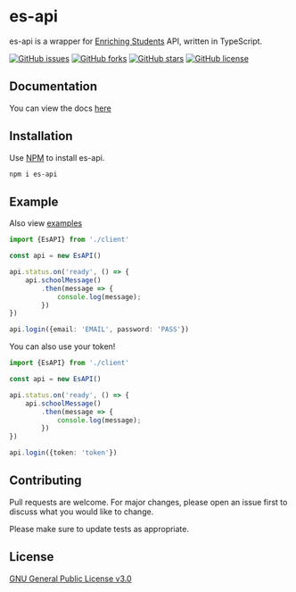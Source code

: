 # es-api

es-api is a wrapper for [Enriching Students](https://www.enrichingstudents.com/) API, written in TypeScript.

[![GitHub issues](https://img.shields.io/github/issues/dragongoose/es-api?style=for-the-badge)](https://github.com/dragongoose/es-api/issues)
[![GitHub forks](https://img.shields.io/github/forks/dragongoose/es-api?style=for-the-badge)](https://github.com/dragongoose/es-api/network)
[![GitHub stars](https://img.shields.io/github/stars/dragongoose/es-api?style=for-the-badge)](https://github.com/dragongoose/es-api/stargazers)
[![GitHub license](https://img.shields.io/github/license/dragongoose/es-api?style=for-the-badge)](https://github.com/dragongoose/es-api/blob/master/LICENSE)

## Documentation

You can view the docs [here](https://dragongoose.github.io/es-api/index.html)

## Installation

Use [NPM](https://npmjs.com) to install es-api.

```bash
npm i es-api
```

## Example

Also view [examples](https://github.com/dragongoose/es-api/tree/master/src/examples)

```typescript
import {EsAPI} from './client'

const api = new EsAPI()

api.status.on('ready', () => {
    api.schoolMessage()
        .then(message => {
            console.log(message);
        })
})

api.login({email: 'EMAIL', password: 'PASS'})

```

You can also use your token!  
```typescript
import {EsAPI} from './client'

const api = new EsAPI()

api.status.on('ready', () => {
    api.schoolMessage()
        .then(message => {
            console.log(message);
        })
})

api.login({token: 'token'})

```

## Contributing
Pull requests are welcome. For major changes, please open an issue first to discuss what you would like to change.

Please make sure to update tests as appropriate.

## License
[GNU General Public License v3.0](https://choosealicense.com/licenses/gpl-3.0/)

